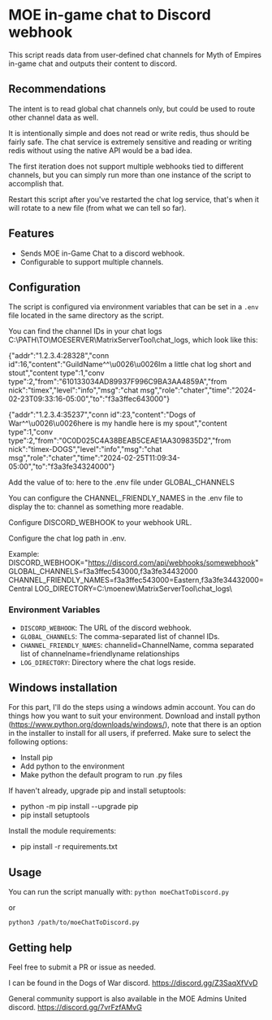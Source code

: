 # MOE in-game chat to Discord webhook

This script reads data from user-defined chat channels for Myth of Empires in-game chat and outputs their content to discord.



## Recommendations

The intent is to read global chat channels only, but could be used to route other channel data as well.

It is intentionally simple and does not read or write redis, thus should be fairly safe. The chat service is extremely sensitive and reading or writing redis without using the native API would be a bad idea.

The first iteration does not support multiple webhooks tied to different channels, but you can simply run more than one instance of the script to accomplish that.

Restart this script after you've restarted the chat log service, that's when it will rotate to a new file (from what we can tell so far).

## Features

- Sends MOE in-Game Chat to a discord webhook.
- Configurable to support multiple channels.

## Configuration

The script is configured via environment variables that can be set in a `.env` file located in the same directory as the script.

You can find the channel IDs in your chat logs C:\PATH\TO\MOESERVER\MatrixServerTool\chat_logs\, which look like this:

{"addr":"1.2.3.4:28328","conn id":16,"content":"GuildName^^\u0026\u0026Im a little chat log short and stout","content type":1,"conv type":2,"from":"610133034AD89937F996C9BA3AA4859A","from nick":"timex","level":"info","msg":"chat msg","role":"chater","time":"2024-02-23T09:33:16-05:00","to":"f3a3ffec643000"}

{"addr":"1.2.3.4:35237","conn id":23,"content":"Dogs of War^^\u0026\u0026here is my handle here is my spout","content type":1,"conv type":2,"from":"0C0D025C4A38BEAB5CEAE1AA309835D2","from nick":"timex-DOGS","level":"info","msg":"chat msg","role":"chater","time":"2024-02-25T11:09:34-05:00","to":"f3a3fe34324000"}

Add the value of to: here to the .env file under GLOBAL_CHANNELS

You can configure the CHANNEL_FRIENDLY_NAMES in the .env file to display the to: channel as something more readable.

Configure DISCORD_WEBHOOK to your webhook URL.

Configure the chat log path in .env.

Example:
DISCORD_WEBHOOK="https://discord.com/api/webhooks/somewebhook"
GLOBAL_CHANNELS=f3a3ffec543000,f3a3fe34432000
CHANNEL_FRIENDLY_NAMES=f3a3ffec543000=Eastern,f3a3fe34432000=Central
LOG_DIRECTORY=C:\moenew\MatrixServerTool\chat_logs\

### Environment Variables


- `DISCORD_WEBHOOK`: The URL of the discord webhook.
- `GLOBAL_CHANNELS`: The comma-separated list of channel IDs.
- `CHANNEL_FRIENDLY_NAMES`: channelid=ChannelName, comma separated list of channelname=friendlyname relationships
- `LOG_DIRECTORY`: Directory where the chat logs reside.

## Windows installation

For this part, I'll do the steps using a windows admin account. You can do things how you want to suit your environment.
Download and install python (https://www.python.org/downloads/windows/), note that there is an option in the installer to install for all users, if preferred. Make sure to select the following options:
- Install pip
- Add python to the environment
- Make python the default program to run .py files

If haven't already, upgrade pip and install setuptools:
- python -m pip install --upgrade pip
- pip install setuptools

Install the module requirements:
- pip install -r requirements.txt

## Usage

You can run the script manually with:
```python moeChatToDiscord.py```

or

`python3 /path/to/moeChatToDiscord.py`

## Getting help

Feel free to submit a PR or issue as needed.

I can be found in the Dogs of War discord.  https://discord.gg/Z3SaqXfVvD

General community support is also available in the MOE Admins United discord. https://discord.gg/7vrFzfAMvG